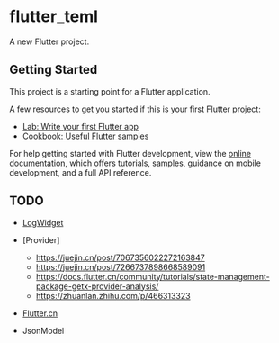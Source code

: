 # flutter_teml

A new Flutter project.

## Getting Started

This project is a starting point for a Flutter application.

A few resources to get you started if this is your first Flutter project:

- [Lab: Write your first Flutter app](https://docs.flutter.dev/get-started/codelab)
- [Cookbook: Useful Flutter samples](https://docs.flutter.dev/cookbook)

For help getting started with Flutter development, view the
[online documentation](https://docs.flutter.dev/), which offers tutorials,
samples, guidance on mobile development, and a full API reference.

## TODO
- [LogWidget](https://book.flutterchina.club/chapter2/thread_model_and_error_report.html#_2-8-2-flutter%E5%BC%82%E5%B8%B8%E6%8D%95%E8%8E%B7)
- [Provider]
  - https://juejin.cn/post/7067356022272163847
  - https://juejin.cn/post/7266737898668589091
  - https://docs.flutter.cn/community/tutorials/state-management-package-getx-provider-analysis/
  - https://zhuanlan.zhihu.com/p/466313323

- [Flutter.cn](https://docs.flutter.cn/ui/accessibility-and-internationalization/internationalization)
- JsonModel